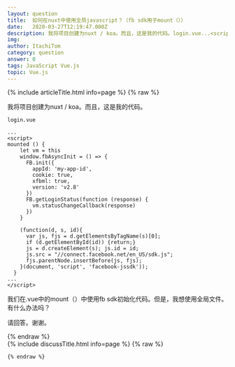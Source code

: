 ```yaml
---
layout: question
title:  如何在nuxt中使用全局javascript？（fb sdk用于mount（））
date:   2020-03-27T12:19:47.000Z
description: 我将项目创建为nuxt / koa。而且，这是我的代码。login.vue...<script>mounted () {    let vm...
img: 
author: ItachiTom
category: question
answer: 0
tags: JavaScript Vue.js
topic: Vue.js
---
```

<div class="article-root">
  <div class="article">
    {% include articleTitle.html info=page %}
    {% raw %}
    <div class="article-content"><p><font style="vertical-align: inherit;"><font style="vertical-align: inherit;">我将项目创建为nuxt / koa。</font><font style="vertical-align: inherit;">而且，这是我的代码。</font></font></p>

<pre><code>login.vue<font></font>
<font></font>
...<font></font>
&lt;script&gt;<font></font>
mounted () {<font></font>
    let vm = this<font></font>
    window.fbAsyncInit = () =&gt; {<font></font>
      FB.init({<font></font>
        appId: 'my-app-id',<font></font>
        cookie: true,<font></font>
        xfbml: true,<font></font>
        version: 'v2.8'<font></font>
      })<font></font>
      FB.getLoginStatus(function (response) {<font></font>
        vm.statusChangeCallback(response)<font></font>
      })<font></font>
    }<font></font>
<font></font>
    (function(d, s, id){<font></font>
      var js, fjs = d.getElementsByTagName(s)[0];<font></font>
      if (d.getElementById(id)) {return;}<font></font>
      js = d.createElement(s); js.id = id;<font></font>
      js.src = "//connect.facebook.net/en_US/sdk.js";<font></font>
      fjs.parentNode.insertBefore(js, fjs);<font></font>
    }(document, 'script', 'facebook-jssdk'));<font></font>
  }<font></font>
...<font></font>
&lt;/script&gt;<font></font>
</code></pre>

<p><font style="vertical-align: inherit;"><font style="vertical-align: inherit;">我们在.vue中的mount（）中使用fb sdk初始化代码。</font><font style="vertical-align: inherit;">但是，我想使用全局文件。</font><font style="vertical-align: inherit;">有什么办法吗？</font></font></p>

<p><font style="vertical-align: inherit;"><font style="vertical-align: inherit;">请回答。</font><font style="vertical-align: inherit;">谢谢。</font></font></p></div>
    {% endraw %}
  </div>

  <div class="discuss-wrapper">
    {% include discussTitle.html info=page %}
    {% raw %}
    
    {% endraw %}
  </div>
<div>
